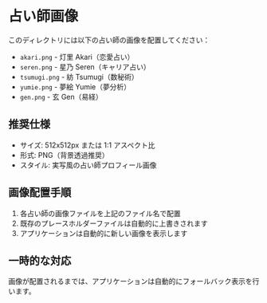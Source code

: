 # 占い師画像

このディレクトリには以下の占い師の画像を配置してください：

- `akari.png` - 灯里 Akari（恋愛占い）
- `seren.png` - 星乃 Seren（キャリア占い）
- `tsumugi.png` - 紡 Tsumugi（数秘術）
- `yumie.png` - 夢絵 Yumie（夢分析）
- `gen.png` - 玄 Gen（易経）

## 推奨仕様

- サイズ: 512x512px または 1:1 アスペクト比
- 形式: PNG（背景透過推奨）
- スタイル: 実写風の占い師プロフィール画像

## 画像配置手順

1. 各占い師の画像ファイルを上記のファイル名で配置
2. 既存のプレースホルダーファイルは自動的に上書きされます
3. アプリケーションは自動的に新しい画像を表示します

## 一時的な対応

画像が配置されるまでは、アプリケーションは自動的にフォールバック表示を行います。

